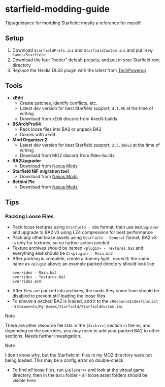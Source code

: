 # starfield-modding-guide
Tips/guidance for modding Starfield; mostly a reference for myself.

## Setup

1. Download `StarfieldPrefs.ini` and `StarfieldCustom.ini` and put in `My Games/Starfield`
2. Download the four "better" default presets, and put in your Starfield root directory
3. Replace the Nvidia DLSS plugin with the latest from [TechPowerup](https://www.techpowerup.com/download/nvidia-dlss-dll/)

## Tools

- **xEdit**
  - Create patches, identify conflicts, etc.
  - Latest dev version for best Starfield support; `4.1.5k` at the time of writing
  - Download from xEdit discord from #xedit-builds
- **BSArchPro64**
  - Pack loose files into BA2 or unpack BA2
  - Comes with xEdit
- **Mod Organizer 2**
  - Latest dev version for best Starfield support; `2.5.3dev2` at the time of writing
  - Download from MO2 discord from #dev-builds
- **BA2Upgrader**
  - Download from [Nexus Mods](https://www.nexusmods.com/starfield/mods/1192)
- **Starfield NIF migration tool**
  - Download from [Nexus Mods](https://www.nexusmods.com/starfield/mods/9234)
- **Bethini Pie**
  - Download from [Nexus Mods](https://www.nexusmods.com/site/mods/631)

## Tips

### Packing Loose Files

- Pack loose textures using `Starfield - DDS` format, then use `BA2Upgrader` and upgrade to BA2 v3 using LZ4 compression for best performance
- Pack any other loose assets using `Starfield - General` format; BA2 v3 is only for textures, so no further action needed
- Texture archives should be named `<plugin> - Textures.ba2` and everything else should be in `<plugin> - Main.ba2`
- After packing is complete, create a dummy light `.esm` with the same name as `<plugin` above; an example packed directory should look like:
  ```
  overrides - Main.ba2
  overrides - Textures.ba2
  overrides.esm
  ```
- After files are packed into archives, the mods they come from should be disabled to prevent still loading the loose files
- To ensure a packed BA2 is loaded, add it to the `sResourceIndexFileList` in `Documents/My Games/Starfield/StarfieldCustom.ini`
> [!NOTE]
> There are other resource file lists in the `[Archive]` section in the ini, and depending on the overrides, you may need to add your packed BA2 to other sections. Needs further investigation.

> [!NOTE]
> I don't know why, but the Starfield ini files in my MO2 directory were not being loaded. This may be a config error so double-check
- To find _all_ loose files, run `Explorer++` and look at the virtual game directory, then in the `Data` folder - all loose asset folders should be visible here
